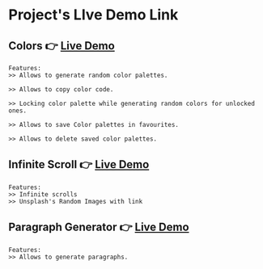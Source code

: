 # Project's LIve Demo Link

## Colors 👉 **[Live Demo](https://ravikumarsingh9907.github.io/projects/Colors/)**

```
Features:
>> Allows to generate random color palettes.

>> Allows to copy color code.

>> Locking color palette while generating random colors for unlocked ones.

>> Allows to save Color palettes in favourites.

>> Allows to delete saved color palettes.
```

## Infinite Scroll 👉 **[Live Demo](https://ravikumarsingh9907.github.io/projects/Infinite-scroll/)**

```
Features:
>> Infinite scrolls
>> Unsplash's Random Images with link
```

## Paragraph Generator 👉 **[Live Demo](https://ravikumarsingh9907.github.io/projects/Lorem-generator/)**

```
Features:
>> Allows to generate paragraphs.
```
